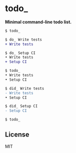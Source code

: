# todo_

**Minimal command-line todo list.**

```diff
$ todo_

$ do_ Write tests
+ Write tests

$ do_ Setup CI
• Write tests
+ Setup CI

$ todo_
• Write tests
• Setup CI

$ did_ Write tests
- Write tests
• Setup CI

$ did_ Setup CI
- Setup CI

$ todo_
```

## License

MIT
